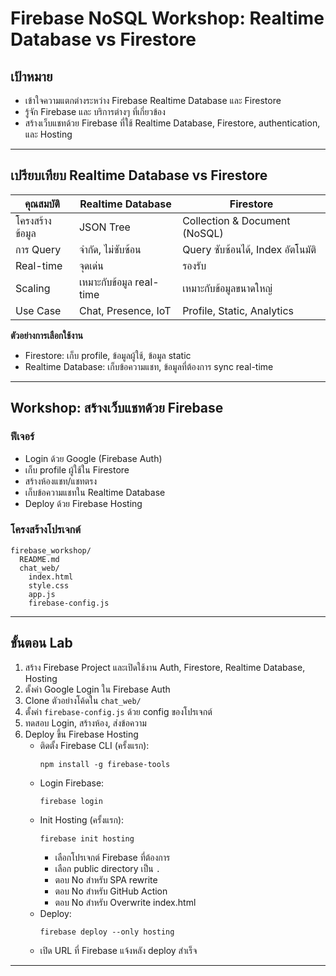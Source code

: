 # Firebase NoSQL Workshop: Realtime Database vs Firestore

## เป้าหมาย
- เข้าใจความแตกต่างระหว่าง Firebase Realtime Database และ Firestore
- รู้จัก Firebase และ บริการต่างๆ ที่เกี่ยวข้อง
- สร้างเว็บแชทด้วย Firebase ที่ใช้ Realtime Database, Firestore, authentication, และ Hosting

---

## เปรียบเทียบ Realtime Database vs Firestore

| คุณสมบัติ                | Realtime Database                | Firestore                        |
|--------------------------|----------------------------------|----------------------------------|
| โครงสร้างข้อมูล          | JSON Tree                        | Collection & Document (NoSQL)    |
| การ Query                | จำกัด, ไม่ซับซ้อน                | Query ซับซ้อนได้, Index อัตโนมัติ|
| Real-time                |    จุดเด่น                       |    รองรับ                       |
| Scaling                  | เหมาะกับข้อมูล real-time         | เหมาะกับข้อมูลขนาดใหญ่          |
| Use Case                 | Chat, Presence, IoT              | Profile, Static, Analytics       |

**ตัวอย่างการเลือกใช้งาน**
- Firestore: เก็บ profile, ข้อมูลผู้ใช้, ข้อมูล static
- Realtime Database: เก็บข้อความแชท, ข้อมูลที่ต้องการ sync real-time

---

## Workshop: สร้างเว็บแชทด้วย Firebase

### ฟีเจอร์
- Login ด้วย Google (Firebase Auth)
- เก็บ profile ผู้ใช้ใน Firestore
- สร้างห้องแชท/แชทตรง
- เก็บข้อความแชทใน Realtime Database
- Deploy ด้วย Firebase Hosting

### โครงสร้างโปรเจกต์
```
firebase_workshop/
  README.md
  chat_web/
    index.html
    style.css
    app.js
    firebase-config.js
```

---

## ขั้นตอน Lab
1. สร้าง Firebase Project และเปิดใช้งาน Auth, Firestore, Realtime Database, Hosting
2. ตั้งค่า Google Login ใน Firebase Auth
3. Clone ตัวอย่างโค้ดใน `chat_web/`
4. ตั้งค่า `firebase-config.js` ด้วย config ของโปรเจกต์
5. ทดสอบ Login, สร้างห้อง, ส่งข้อความ
6. Deploy ขึ้น Firebase Hosting
   - ติดตั้ง Firebase CLI (ครั้งแรก):
     ```
     npm install -g firebase-tools
     ```
   - Login Firebase:
     ```
     firebase login
     ```
   - Init Hosting (ครั้งแรก):
     ```
     firebase init hosting
     ```
     - เลือกโปรเจกต์ Firebase ที่ต้องการ
     - เลือก public directory เป็น `.`
     - ตอบ No สำหรับ SPA rewrite
     - ตอบ No สำหรับ GitHub Action
     - ตอบ No สำหรับ Overwrite index.html
   - Deploy:
     ```
     firebase deploy --only hosting
     ```
   - เปิด URL ที่ Firebase แจ้งหลัง deploy สำเร็จ

---
